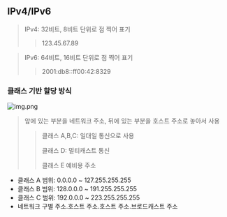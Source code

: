 ## IPv4/IPv6
> IPv4: 32비트, 8비트 단위로 점 찍어 표기
> > 123.45.67.89

> IPv6: 64비트, 16비트 단위로 점 찍어 표기
> > 2001:db8::ff00:42:8329

### 클래스 기반 할당 방식
![img.png](img.png)
> 앞에 있는 부분을 네트워크 주소, 뒤에 있는 부분을 호스트 주소로 놓아서 사용
> > 클래스 A,B,C: 일대일 통신으로 사용
> >
> > 클래스 D: 멀티캐스트 통신
> >
> > 클래스 E 예비용 주소
- 클래스 A 범위: 0.0.0.0 ~ 127.255.255.255
- 클래스 B 범위: 128.0.0.0 ~ 191.255.255.255
- 클래스 C 범위: 192.0.0.0 ~ 223.255.255.255
- 네트워크 구별 주소.호스트 주소.호스트 주소.브로드캐스트 주소